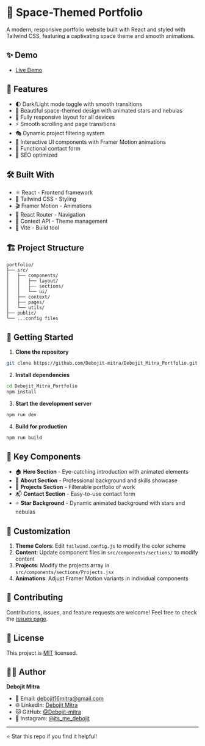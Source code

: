 # 🌌 Space-Themed Portfolio

A modern, responsive portfolio website built with React and styled with Tailwind CSS, featuring a captivating space theme and smooth animations.

## ✨ Demo

- [Live Demo](https://debojit-mitra.github.io/)

## 🚀 Features

- 🌓 Dark/Light mode toggle with smooth transitions
- 🎨 Beautiful space-themed design with animated stars and nebulas
- 📱 Fully responsive layout for all devices
- ⚡ Smooth scrolling and page transitions
- 🎭 Dynamic project filtering system
- 🔄 Interactive UI components with Framer Motion animations
- 💌 Functional contact form
- 🎯 SEO optimized

## 🛠️ Built With

- ⚛️ React - Frontend framework
- 🎨 Tailwind CSS - Styling
- 🎬 Framer Motion - Animations
- 📱 React Router - Navigation
- 🌙 Context API - Theme management
- 🔧 Vite - Build tool

## 🏗️ Project Structure

```
portfolio/
├── src/
│   ├── components/
│   │   ├── layout/
│   │   ├── sections/
│   │   └── ui/
│   ├── context/
│   ├── pages/
│   └── utils/
├── public/
└── ...config files
```

## 🚀 Getting Started

1. **Clone the repository**
```bash
git clone https://github.com/Debojit-mitra/Debojit_Mitra_Portfolio.git
```

2. **Install dependencies**
```bash
cd Debojit_Mitra_Portfolio
npm install
```

3. **Start the development server**
```bash
npm run dev
```

4. **Build for production**
```bash
npm run build
```

## 📱 Key Components

- 🏠 **Hero Section** - Eye-catching introduction with animated elements
- 👤 **About Section** - Professional background and skills showcase
- 🎯 **Projects Section** - Filterable portfolio of work
- 📬 **Contact Section** - Easy-to-use contact form
- ⭐ **Star Background** - Dynamic animated background with stars and nebulas

## 🔧 Customization

1. **Theme Colors**: Edit `tailwind.config.js` to modify the color scheme
2. **Content**: Update component files in `src/components/sections/` to modify content
3. **Projects**: Modify the projects array in `src/components/sections/Projects.jsx`
4. **Animations**: Adjust Framer Motion variants in individual components

## 🤝 Contributing

Contributions, issues, and feature requests are welcome! Feel free to check the [issues page](https://github.com/yourusername/portfolio/issues).

## 📄 License

This project is [MIT](./LICENSE.md) licensed.

## 👨‍💻 Author

**Debojit Mitra**
- 📧 Email: debojit16mitra@gmail.com
- 🌐 LinkedIn: [Debojit Mitra](https://www.linkedin.com/in/debojitmitra-one6)
- 🐱 GitHub: [@Debojit-mitra](https://github.com/Debojit-mitra)
- 📸 Instagram: [@its_me_debojit](https://www.instagram.com/its_me_debojit)

---

⭐ Star this repo if you find it helpful!